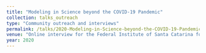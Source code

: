 ```yaml
---
title: "Modeling in Science beyond the COVID-19 Pandemic"
collection: talks_outreach
type: "Community outreach and interviews"
permalink: /talks/2020-Modeling-in-Science-beyond-the-COVID-19-Pandemic
venue: "Online interview for the Federal Institute of Santa Catarina for Science, Technology and Education, Brazil"
year: 2020
---
```

